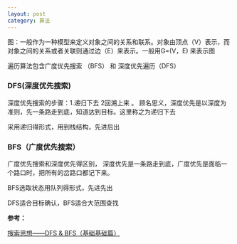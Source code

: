 ```yaml
---
layout: post
category: 算法
---
```

图：一般作为一种模型来定义对象之间的关系和联系。对象由顶点（V）表示，而对象之间的关系或者关联则通过边（E）来表示。一般用G=(V，E) 来表示图

遍历算法包含广度优先搜索 （BFS） 和 深度优先遍历（DFS）

### DFS(深度优先搜索)

深度优先搜索的步骤：1.递归下去 2回溯上来 。  顾名思义，深度优先是以深度为准则，先一条路走到底，知道达到目标。这里称之为递归下去

采用递归得形式，用到栈结构，先进后出

### BFS（广度优先搜索）

广度优先搜索和深度优先得区别， 深度优先是一条路走到底，广度优先是面临一个路口时，把所有的岔路口都记下来。

BFS选取状态用队列得形式，先进先出



DFS适合目标确认，BFS适合大范围查找



**参考：**

[搜索思想——DFS & BFS（基础基础篇）](https://zhuanlan.zhihu.com/p/24986203)